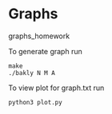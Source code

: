 # Graphs
graphs_homework

To generate graph run
```
make
./bakly N M A
```

To view plot for graph.txt run
```
python3 plot.py
```

